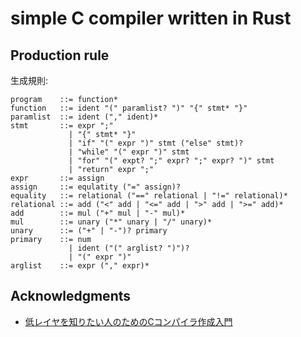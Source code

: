 # simple C compiler written in Rust

## Production rule
生成規則:
```
program    ::= function*
function   ::= ident "(" paramlist? ")" "{" stmt* "}"
paramlist  ::= ident ("," ident)*
stmt       ::= expr ";"
             | "{" stmt* "}"
             | "if" "(" expr ")" stmt ("else" stmt)?
             | "while" "(" expr ")" stmt
             | "for" "(" expt? ";" expr? ";" expr? ")" stmt
             | "return" expr ";"
expr       ::= assign
assign     ::= equlatity ("=" assign)?
equality   ::= relational ("==" relational | "!=" relational)*
relational ::= add ("<" add | "<=" add | ">" add | ">=" add)*
add        ::= mul ("+" mul | "-" mul)*
mul        ::= unary ("*" unary | "/" unary)*
unary      ::= ("+" | "-")? primary
primary    ::= num
             | ident ("(" arglist? ")")?
             | "(" expr ")"
arglist    ::= expr ("," expr)*
```

## Acknowledgments
- [低レイヤを知りたい人のためのCコンパイラ作成入門](https://www.sigbus.info/compilerbook)
